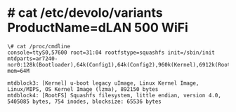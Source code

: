 \# cat /etc/devolo/variants 
ProductName=dLAN 500 WiFi
==========================

    \# cat /proc/cmdline
    console=ttyS0,57600 root=31:04 rootfstype=squashfs init=/sbin/init mtdparts=ar7240-nor0:128k(Bootloader),64k(Config1),64k(Config2),960k(Kernel),6912k(RootFS),64k(ART),7872k@0x40000(Firmware1) mem=64M 

    mtdblock3: [Kernel] u-boot legacy uImage, Linux Kernel Image, Linux/MIPS, OS Kernel Image (lzma), 892150 bytes
    mtdblock4: [RootFS] Squashfs filesystem, little endian, version 4.0, 5405085 bytes, 754 inodes, blocksize: 65536 bytes


